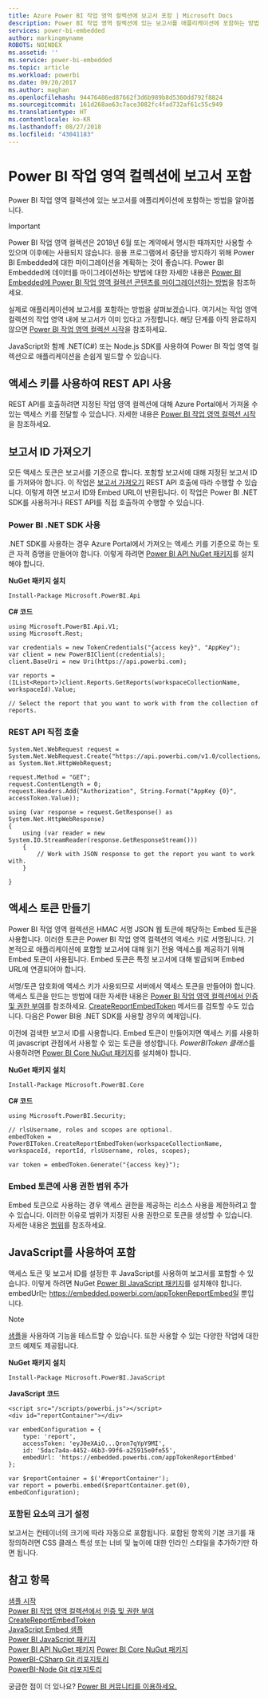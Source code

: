 ```yaml
---
title: Azure Power BI 작업 영역 컬렉션에 보고서 포함 | Microsoft Docs
description: Power BI 작업 영역 컬렉션에 있는 보고서를 애플리케이션에 포함하는 방법을 알아봅니다.
services: power-bi-embedded
author: markingmyname
ROBOTS: NOINDEX
ms.assetid: ''
ms.service: power-bi-embedded
ms.topic: article
ms.workload: powerbi
ms.date: 09/20/2017
ms.author: maghan
ms.openlocfilehash: 94476486ed87662f3d6b989b8d5360dd792f8824
ms.sourcegitcommit: 161d268ae63c7ace3082fc4fad732af61c55c949
ms.translationtype: HT
ms.contentlocale: ko-KR
ms.lasthandoff: 08/27/2018
ms.locfileid: "43041183"
---
```

# <a name="embed-a-report-in-power-bi-workspace-collections"></a>Power BI 작업 영역 컬렉션에 보고서 포함

Power BI 작업 영역 컬렉션에 있는 보고서를 애플리케이션에 포함하는 방법을 알아봅니다.

> [!IMPORTANT]
> Power BI 작업 영역 컬렉션은 2018년 6월 또는 계약에서 명시한 때까지만 사용할 수 있으며 이후에는 사용되지 않습니다. 응용 프로그램에서 중단을 방지하기 위해 Power BI Embedded에 대한 마이그레이션을 계획하는 것이 좋습니다. Power BI Embedded에 데이터를 마이그레이션하는 방법에 대한 자세한 내용은 [Power BI Embedded에 Power BI 작업 영역 컬렉션 콘텐츠를 마이그레이션하는 방법](https://powerbi.microsoft.com/documentation/powerbi-developer-migrate-from-powerbi-embedded/)을 참조하세요.

실제로 애플리케이션에 보고서를 포함하는 방법을 살펴보겠습니다. 여기서는 작업 영역 컬렉션의 작업 영역 내에 보고서가 이미 있다고 가정합니다. 해당 단계를 아직 완료하지 않으면 [Power BI 작업 영역 컬렉션 시작](get-started.md)을 참조하세요.

JavaScript와 함께 .NET(C#) 또는 Node.js SDK를 사용하여 Power BI 작업 영역 컬렉션으로 애플리케이션을 손쉽게 빌드할 수 있습니다.

## <a name="using-the-access-keys-to-use-rest-apis"></a>액세스 키를 사용하여 REST API 사용

REST API를 호출하려면 지정된 작업 영역 컬렉션에 대해 Azure Portal에서 가져올 수 있는 액세스 키를 전달할 수 있습니다. 자세한 내용은 [Power BI 작업 영역 컬렉션 시작](get-started.md)을 참조하세요.

## <a name="get-a-report-id"></a>보고서 ID 가져오기

모든 액세스 토큰은 보고서를 기준으로 합니다. 포함할 보고서에 대해 지정된 보고서 ID를 가져와야 합니다. 이 작업은 [보고서 가져오기](https://msdn.microsoft.com/library/azure/mt711510.aspx) REST API 호출에 따라 수행할 수 있습니다. 이렇게 하면 보고서 ID와 Embed URL이 반환됩니다. 이 작업은 Power BI .NET SDK를 사용하거나 REST API를 직접 호출하여 수행할 수 있습니다.

### <a name="using-the-power-bi-net-sdk"></a>Power BI .NET SDK 사용

.NET SDK를 사용하는 경우 Azure Portal에서 가져오는 액세스 키를 기준으로 하는 토큰 자격 증명을 만들어야 합니다. 이렇게 하려면 [Power BI API NuGet 패키지](https://www.nuget.org/profiles/powerbi)를 설치해야 합니다.

**NuGet 패키지 설치**

```
Install-Package Microsoft.PowerBI.Api
```

**C# 코드**

```
using Microsoft.PowerBI.Api.V1;
using Microsoft.Rest;

var credentials = new TokenCredentials("{access key}", "AppKey");
var client = new PowerBIClient(credentials);
client.BaseUri = new Uri(https://api.powerbi.com);

var reports = (IList<Report>)client.Reports.GetReports(workspaceCollectionName, workspaceId).Value;

// Select the report that you want to work with from the collection of reports.
```

### <a name="calling-the-rest-api-directly"></a>REST API 직접 호출

```
System.Net.WebRequest request = System.Net.WebRequest.Create("https://api.powerbi.com/v1.0/collections/{collectionName}/workspaces/{workspaceId}/Reports") as System.Net.HttpWebRequest;

request.Method = "GET";
request.ContentLength = 0;
request.Headers.Add("Authorization", String.Format("AppKey {0}", accessToken.Value));

using (var response = request.GetResponse() as System.Net.HttpWebResponse)
{
    using (var reader = new System.IO.StreamReader(response.GetResponseStream()))
    {
        // Work with JSON response to get the report you want to work with.
    }

}
```

## <a name="create-an-access-token"></a>액세스 토큰 만들기

Power BI 작업 영역 컬렉션은 HMAC 서명 JSON 웹 토큰에 해당하는 Embed 토큰을 사용합니다. 이러한 토큰은 Power BI 작업 영역 컬렉션의 액세스 키로 서명됩니다. 기본적으로 애플리케이션에 포함할 보고서에 대해 읽기 전용 액세스를 제공하기 위해 Embed 토큰이 사용됩니다. Embed 토큰은 특정 보고서에 대해 발급되며 Embed URL에 연결되어야 합니다.

서명/토큰 암호화에 액세스 키가 사용되므로 서버에서 액세스 토큰을 만들어야 합니다. 액세스 토큰을 만드는 방법에 대한 자세한 내용은 [Power BI 작업 영역 컬렉션에서 인증 및 권한 부여](app-token-flow.md)를 참조하세요. [CreateReportEmbedToken](https://docs.microsoft.com/dotnet/api/microsoft.powerbi.security.powerbitoken?redirectedfrom=MSDN#methods_) 메서드를 검토할 수도 있습니다. 다음은 Power BI용 .NET SDK를 사용할 경우의 예제입니다.

이전에 검색한 보고서 ID를 사용합니다. Embed 토큰이 만들어지면 액세스 키를 사용하여 javascript 관점에서 사용할 수 있는 토큰을 생성합니다. *PowerBIToken 클래스*를 사용하려면 [Power BI Core NuGut 패키지](https://www.nuget.org/packages/Microsoft.PowerBI.Core/)를 설치해야 합니다.

**NuGet 패키지 설치**

```
Install-Package Microsoft.PowerBI.Core
```

**C# 코드**

```
using Microsoft.PowerBI.Security;

// rlsUsername, roles and scopes are optional.
embedToken = PowerBIToken.CreateReportEmbedToken(workspaceCollectionName, workspaceId, reportId, rlsUsername, roles, scopes);

var token = embedToken.Generate("{access key}");
```

### <a name="adding-permission-scopes-to-embed-tokens"></a>Embed 토큰에 사용 권한 범위 추가

Embed 토큰으로 사용하는 경우 액세스 권한을 제공하는 리소스 사용을 제한하려고 할 수 있습니다. 이러한 이유로 범위가 지정된 사용 권한으로 토큰을 생성할 수 있습니다. 자세한 내용은 [범위](app-token-flow.md#scopes)를 참조하세요.

## <a name="embed-using-javascript"></a>JavaScript를 사용하여 포함

액세스 토큰 및 보고서 ID를 설정한 후 JavaScript를 사용하여 보고서를 포함할 수 있습니다. 이렇게 하려면 NuGet [Power BI JavaScript 패키지](https://www.nuget.org/packages/Microsoft.PowerBI.JavaScript/)를 설치해야 합니다. embedUrl는 https://embedded.powerbi.com/appTokenReportEmbed일 뿐입니다.

> [!NOTE]
> [ 샘플](https://microsoft.github.io/PowerBI-JavaScript/demo/)을 사용하여 기능을 테스트할 수 있습니다. 또한 사용할 수 있는 다양한 작업에 대한 코드 예제도 제공됩니다.

**NuGet 패키지 설치**

```
Install-Package Microsoft.PowerBI.JavaScript
```

**JavaScript 코드**

```
<script src="/scripts/powerbi.js"></script>
<div id="reportContainer"></div>

var embedConfiguration = {
    type: 'report',
    accessToken: 'eyJ0eXAiO...Qron7qYpY9MI',
    id: '5dac7a4a-4452-46b3-99f6-a25915e0fe55',
    embedUrl: 'https://embedded.powerbi.com/appTokenReportEmbed'
};

var $reportContainer = $('#reportContainer');
var report = powerbi.embed($reportContainer.get(0), embedConfiguration);
```

### <a name="set-the-size-of-embedded-elements"></a>포함된 요소의 크기 설정

보고서는 컨테이너의 크기에 따라 자동으로 포함됩니다. 포함된 항목의 기본 크기를 재정의하려면 CSS 클래스 특성 또는 너비 및 높이에 대한 인라인 스타일을 추가하기만 하면 됩니다.

## <a name="see-also"></a>참고 항목

[샘플 시작](get-started-sample.md)  
[Power BI 작업 영역 컬렉션에서 인증 및 권한 부여](app-token-flow.md)  
[CreateReportEmbedToken](https://docs.microsoft.com/dotnet/api/microsoft.powerbi.security.powerbitoken?redirectedfrom=MSDN#methods_)  
[JavaScript Embed 샘플](https://microsoft.github.io/PowerBI-JavaScript/demo/)  
[Power BI JavaScript 패키지](https://www.nuget.org/packages/Microsoft.PowerBI.JavaScript/)  
[Power BI API NuGet 패키지](https://www.nuget.org/profiles/powerbi)
[Power BI Core NuGut 패키지](https://www.nuget.org/packages/Microsoft.PowerBI.Core/)  
[PowerBI-CSharp Git 리포지토리](https://github.com/Microsoft/PowerBI-CSharp)  
[PowerBI-Node Git 리포지토리](https://github.com/Microsoft/PowerBI-Node)  

궁금한 점이 더 있나요? [Power BI 커뮤니티를 이용하세요.](http://community.powerbi.com/)
